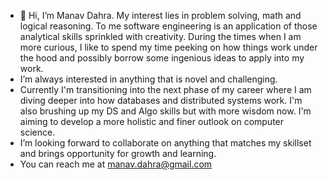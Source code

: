 - 👋 Hi, I’m Manav Dahra. 
  My interest lies in problem solving, math and logical reasoning. To me software engineering is an application of those analytical skills sprinkled with creativity.
  During the times when I am more curious, I like to spend my time peeking on how things work under the hood and possibly borrow some ingenious ideas to apply into my work.
- I’m always interested in anything that is novel and challenging.
- Currently I'm transitioning into the next phase of my career where I am diving deeper into how databases and distributed systems work. 
  I'm also brushing up my DS and Algo skills but with more wisdom now. I'm aiming to develop a more holistic and finer outlook on computer science.
- I’m looking forward to collaborate on anything that matches my skillset and brings opportunity for growth and learning.
- You can reach me at [manav.dahra@gmail.com](mailto:manav.dahra@gmail.com)

<!---
manavdahra/manavdahra is a ✨ special ✨ repository because its `README.md` (this file) appears on your GitHub profile.
You can click the Preview link to take a look at your changes.
--->
